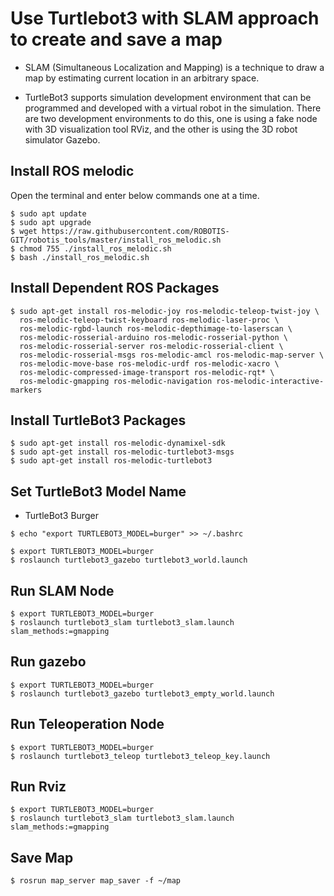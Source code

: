 # Use Turtlebot3 with SLAM approach to create and save a map

 - SLAM (Simultaneous Localization and Mapping) is a technique to draw a map by estimating current location in an arbitrary space.

 - TurtleBot3 supports simulation development environment that can be programmed and developed with a virtual robot in the simulation. There are two development environments to do this, one is using a fake node with 3D visualization tool RViz, and the other is using the 3D robot simulator Gazebo.



## Install ROS melodic

Open the terminal and enter below commands one at a time.
```
$ sudo apt update
$ sudo apt upgrade
$ wget https://raw.githubusercontent.com/ROBOTIS-GIT/robotis_tools/master/install_ros_melodic.sh
$ chmod 755 ./install_ros_melodic.sh 
$ bash ./install_ros_melodic.sh

```

## Install Dependent ROS Packages
```
$ sudo apt-get install ros-melodic-joy ros-melodic-teleop-twist-joy \
  ros-melodic-teleop-twist-keyboard ros-melodic-laser-proc \
  ros-melodic-rgbd-launch ros-melodic-depthimage-to-laserscan \
  ros-melodic-rosserial-arduino ros-melodic-rosserial-python \
  ros-melodic-rosserial-server ros-melodic-rosserial-client \
  ros-melodic-rosserial-msgs ros-melodic-amcl ros-melodic-map-server \
  ros-melodic-move-base ros-melodic-urdf ros-melodic-xacro \
  ros-melodic-compressed-image-transport ros-melodic-rqt* \
  ros-melodic-gmapping ros-melodic-navigation ros-melodic-interactive-markers
```

## Install TurtleBot3 Packages
```
$ sudo apt-get install ros-melodic-dynamixel-sdk
$ sudo apt-get install ros-melodic-turtlebot3-msgs
$ sudo apt-get install ros-melodic-turtlebot3
```

## Set TurtleBot3 Model Name
 
  - TurtleBot3 Burger

```
$ echo "export TURTLEBOT3_MODEL=burger" >> ~/.bashrc
```
```
$ export TURTLEBOT3_MODEL=burger
$ roslaunch turtlebot3_gazebo turtlebot3_world.launch
```

## Run SLAM Node
```
$ export TURTLEBOT3_MODEL=burger
$ roslaunch turtlebot3_slam turtlebot3_slam.launch slam_methods:=gmapping
```

## Run gazebo
```
$ export TURTLEBOT3_MODEL=burger
$ roslaunch turtlebot3_gazebo turtlebot3_empty_world.launch
```

## Run Teleoperation Node

```
$ export TURTLEBOT3_MODEL=burger
$ roslaunch turtlebot3_teleop turtlebot3_teleop_key.launch
```

## Run Rviz

```
$ export TURTLEBOT3_MODEL=burger
$ roslaunch turtlebot3_slam turtlebot3_slam.launch slam_methods:=gmapping
```

## Save Map

```
$ rosrun map_server map_saver -f ~/map
```



